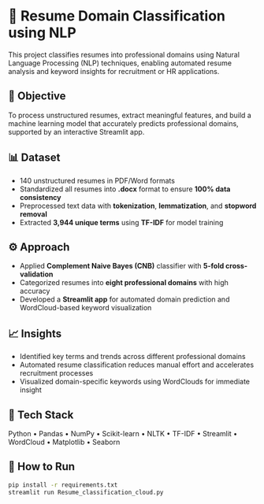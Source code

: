 # 📄 Resume Domain Classification using NLP

This project classifies resumes into professional domains using Natural Language Processing (NLP) techniques, enabling automated resume analysis and keyword insights for recruitment or HR applications.

## 🎯 Objective
To process unstructured resumes, extract meaningful features, and build a machine learning model that accurately predicts professional domains, supported by an interactive Streamlit app.

## 📊 Dataset
- 140 unstructured resumes in PDF/Word formats  
- Standardized all resumes into **.docx** format to ensure **100% data consistency**  
- Preprocessed text data with **tokenization**, **lemmatization**, and **stopword removal**  
- Extracted **3,944 unique terms** using **TF-IDF** for model training

## ⚙️ Approach
- Applied **Complement Naive Bayes (CNB)** classifier with **5-fold cross-validation**  
- Categorized resumes into **eight professional domains** with high accuracy  
- Developed a **Streamlit app** for automated domain prediction and WordCloud-based keyword visualization

## 📈 Insights
- Identified key terms and trends across different professional domains  
- Automated resume classification reduces manual effort and accelerates recruitment processes  
- Visualized domain-specific keywords using WordClouds for immediate insight

## 🧠 Tech Stack
Python • Pandas • NumPy • Scikit-learn • NLTK • TF-IDF • Streamlit • WordCloud • Matplotlib • Seaborn

## 🚀 How to Run
```bash
pip install -r requirements.txt
streamlit run Resume_classification_cloud.py
